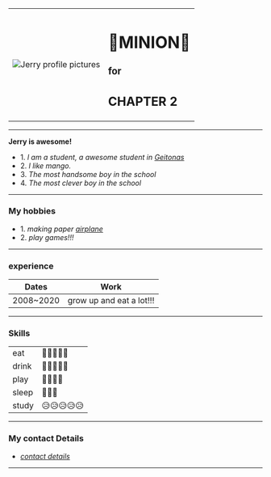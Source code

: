 <!DOCTYPE html>
<html>
    <head>
        <title>
            Jerry's web
        </title>
        <meta charset='utf-8'/>
    </head>
    <body>
        <table cellspacing='20'>
            <tr>
                <td>
                    <img src='file:///D:/desktop/web_study/img/b.jpg' alt='Jerry profile pictures' />
                </td>
                <td>
                    <h1><strong>🎉MINION🎉</strong></h1>
                    <h3>for</h3>
                    <h2>CHAPTER 2</h2>
                </td>
            </tr>
        </table cellspacing='20'>
        <hr>
            <p><strong>Jerry is awesome!</strong></p>
        <ul>
            <li>1. <em>l am a student, a awesome student in <a href='https://www.geitonas.edu.gr' target='_blank'>Geitonas</a></em></li>
            <li>2. <em>l like mango.</em></li>
            <li>3. <em>The most handsome boy in the school</em></li>
            <li>4. <em>The most clever boy in the school</em></li>
        </ul>
        <hr>
        <h3><strong>My hobbies</strong></h3>
        <ul>
            <li>1. <em>making paper <a href='https://youtube.com/watch?v7kDk-C6Nq2w' target='_blank'>airplane</a></em></li>
            <li>2. <em>play games!!!</em></li>
        </ul>
        <hr>
        <h3><strong>experience</strong></h3>
        <table>
            <thead>
                <tr>
                    <th>Dates</th>
                    <th>Work</th>
                </tr>
            </thead>
            <tbody>
                <tr>
                    <td>2008~2020</td>
                    <td>grow up and eat a lot!!!</td>
                </tr>
            </tbody>
        </table>
        <hr>
        <h3><strong>Skills</strong></h3>
        <table>
            <tr>
                <td>eat</td>
                <td>💖💖💖💖💖</td>
            </tr>
            <tr>
                <td>drink</td>
                <td>💖💖💖💖💖</td>
            </tr>
            <tr>
                <td>play</td>
                <td>💖💖💖💖</td>
            </tr>
            <tr>
                <td>sleep</td>
                <td>💖💖💖</td>
            </tr>
            <tr>
                <td>study</td>
                <td>😥😥😥😥😥</td>
            </tr>
        </table>
        <hr>
        </ul>
        <h3><strong>My contact Details</strong></h3>
        <ul>
            <li><em><a href='contact.html' target='_blank'>contact details</a></em></li>
        </ul>
        <hr>
    </body>
</html>
